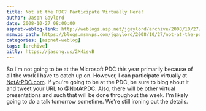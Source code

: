 ```yaml
---
title: Not at the PDC? Participate Virtually Here!
author: Jason Gaylord
date: 2008-10-27 08:00:00
aspnet-weblog-link: http://weblogs.asp.net/jgaylord/archive/2008/10/27/not-at-the-pdc-participate-virtually-here.aspx
msmvps_path: https://blogs.msmvps.com/jgaylord/2008/10/27/not-at-the-pdc-participate-virtually-here/
categories: [aspnet-weblog]
tags: [archive]
bitly: https://jasong.us/2X4isvB
---
```


So I'm not going to be at the Microsoft PDC this year primarily because of all the work I have to catch up on. However, I can participate virtually at [NotAtPDC.com](http://notatpdc.com/). If you're going to be at the PDC, be sure to blog about it and tweet your URL to [@NotAtPDC](http://www.twitter.com/notatpdc). Also, there will be other virtual presentations and such that will be done throughout the week. I'm likely going to do a talk tomorrow sometime. We're still ironing out the details.